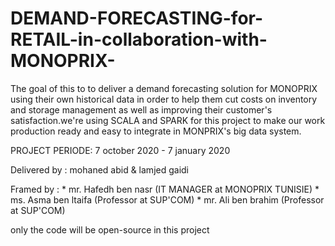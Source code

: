 # DEMAND-FORECASTING-for-RETAIL-in-collaboration-with-MONOPRIX-
The goal of this to to deliver a demand forecasting solution for MONOPRIX  using their own historical data in order to help them cut costs on inventory and storage management as well as improving their customer's satisfaction.we're using SCALA and SPARK for this project to make our work production ready and easy to integrate in MONPRIX's big data system.


PROJECT PERIODE: 7 october 2020 - 7 january 2020

Delivered by :  mohaned abid & lamjed gaidi 

Framed by : 
        * mr. Hafedh ben nasr (IT MANAGER at MONOPRIX TUNISIE)
        * ms. Asma ben ltaifa (Professor at SUP'COM)
        * mr. Ali ben brahim  (Professor at SUP'COM)
        
only the code will be open-source in this project
